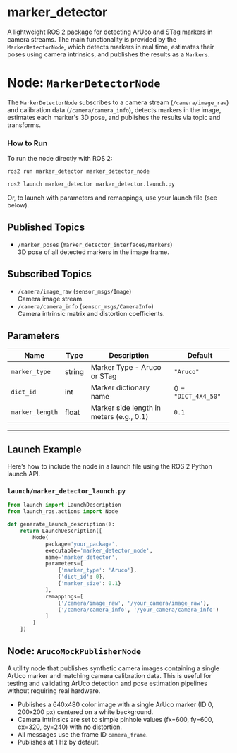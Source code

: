 # marker_detector

A lightweight ROS 2 package for detecting ArUco and STag markers in camera streams. The main functionality is provided by the `MarkerDetectorNode`, which detects markers in real time, estimates their poses using camera intrinsics, and publishes the results as a `Markers`.

# Node: `MarkerDetectorNode`

The `MarkerDetectorNode` subscribes to a camera stream (`/camera/image_raw`) and calibration data (`/camera/camera_info`), detects markers in the image, estimates each marker's 3D pose, and publishes the results via topic and transforms.

### How to Run

To run the node directly with ROS 2:

```sh
ros2 run marker_detector marker_detector_node
```

```sh
ros2 launch marker_detector marker_detector.launch.py
```

Or, to launch with parameters and remappings, use your launch file (see below).

## Published Topics

- `/marker_poses` (`marker_detector_interfaces/Markers`)  
  3D pose of all detected markers in the image frame.

## Subscribed Topics

- `/camera/image_raw` (`sensor_msgs/Image`)  
  Camera image stream.
- `/camera/camera_info` (`sensor_msgs/CameraInfo`)  
  Camera intrinsic matrix and distortion coefficients.

## Parameters

| Name             | Type   | Description                                                    | Default         |
|------------------|--------|----------------------------------------------------------------|-----------------|
| `marker_type`  | string | Marker Type - Aruco or STag | `"Aruco"` |
| `dict_id`  | int | Marker dictionary name | 0 = `"DICT_4X4_50"` |
| `marker_length`  | float  | Marker side length in meters (e.g., 0.1)                       | `0.1`           |
---

## Launch Example

Here’s how to include the node in a launch file using the ROS 2 Python launch API.

### `launch/marker_detector_launch.py`

```python
from launch import LaunchDescription
from launch_ros.actions import Node

def generate_launch_description():
    return LaunchDescription([
        Node(
            package='your_package',
            executable='marker_detector_node',
            name='marker_detector',
            parameters=[
                {'marker_type': 'Aruco'},
                {'dict_id': 0},
                {'marker_size': 0.1}
            ],
            remappings=[
                ('/camera/image_raw', '/your_camera/image_raw'),
                ('/camera/camera_info', '/your_camera/camera_info')
            ]
        )
    ])
```

## Node: `ArucoMockPublisherNode`

A utility node that publishes synthetic camera images containing a single ArUco marker and matching camera calibration data. This is useful for testing and validating ArUco detection and pose estimation pipelines without requiring real hardware.

- Publishes a 640x480 color image with a single ArUco marker (ID 0, 200x200 px) centered on a white background.
- Camera intrinsics are set to simple pinhole values (fx=600, fy=600, cx=320, cy=240) with no distortion.
- All messages use the frame ID `camera_frame`.
- Publishes at 1 Hz by default.


